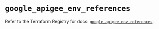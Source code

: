 # `google_apigee_env_references`

Refer to the Terraform Registry for docs: [`google_apigee_env_references`](https://registry.terraform.io/providers/hashicorp/google-beta/5.37.0/docs/resources/google_apigee_env_references).
